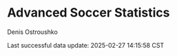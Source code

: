 # Advanced Soccer Statistics
Denis Ostroushko

<!-- gfm -->

Last successful data update: 2025-02-27 14:15:58 CST
